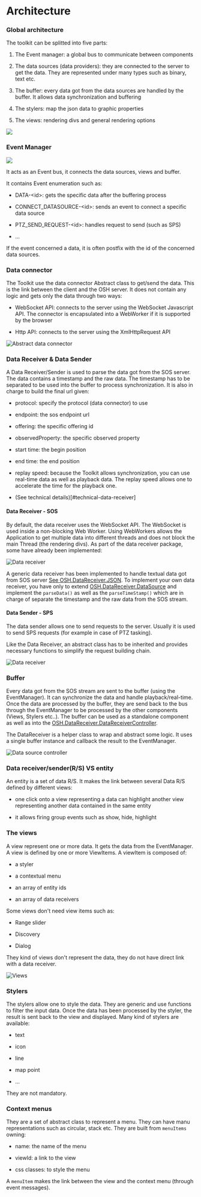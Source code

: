 Architecture
===

### Global architecture

The toolkit can be splitted into five parts:

 1) The Event manager: a global bus to communicate between components
 
 2) The data sources (data providers): they are connected to the server to get the data. They are represented under many types such as binary, text etc.
 
 3) The buffer: every data got from the data sources are handled by the buffer. It allows data synchronization and buffering
 
 4) The stylers: map the json data to graphic properties
 
 5) The views: rendering divs and general rendering options

![](../images/OSH_Client_Archi.png)

### Event Manager


![](../images/global_archi_event_manager.svg)

It acts as an Event bus, it connects the data sources, views and buffer.
 
It contains Event enumeration such as:

 * DATA-&lt;id&gt;: gets the specific data after the buffering process

 * CONNECT_DATASOURCE-&lt;id&gt;: sends an event to connect a specific data source

 * PTZ_SEND_REQUEST-&lt;id&gt;: handles request to send (such as SPS)

 * ...
 
 If the event concerned a data, it is often postfix with the id of the concerned data sources.
  
### Data connector

The Toolkit use the data connector Abstract class to get/send the data. This is the link between the client and
the OSH server. It does not contain any logic and gets only the data through two ways:

 * WebSocket API: connects to the server using the WebSocket Javascript API. The connector is encapsulated into
 a WebWorker if it is supported by the browser
 
 * Http API: connects to the server using the XmlHttpRequest API
 
 ![Abstract data connector](../images/global_archi_data_conenctor.svg)
 
 
### Data Receiver & Data Sender
 
A Data Receiver/Sender is used to parse the data got from the SOS server. The data contains a timestamp 
and the raw data. The timestamp has to be separated to be used into the buffer to process synchronization.
It is also in charge to build the final url given:

* protocol: specify the protocol (data connector) to use

* endpoint: the sos endpoint url

* offering: the specific offering id

* observedProperty: the specific observed property

* start time: the begin position

* end time: the end position

* replay speed: because the Toolkit allows synchronization, you can use real-time data as well as playback data. 
The replay speed allows one to accelerate the time for the playback one.

* (See technical details)[#technical-data-receiver]
  
#### Data Receiver - SOS

By default, the data receiver uses the WebSocket API. The WebSocket is used inside a non-blocking Web Worker.
Using WebWorkers allows the Application to get multiple data into different threads and does not block the 
main Thread (the rendering divs).
As part of the data receiver package, some have already been implemented:

![Data receiver](../images/global_archi_data_source_receiver.svg) 

A generic data receiver has been implemented to handle textual data got from SOS server [See OSH.DataReceiver.JSON](http://opensensorhub.github.io/osh-js/Toolkit/Documentation/OSH.DataReceiver.JSON.html).
To implement your own data receiver, you have only to extend [OSH.DataReceiver.DataSource](http://opensensorhub.github.io/osh-js/Toolkit/Documentation/OSH.DataReceiver.DataSource.html) and implement
the `parseData()` as well as the `parseTimeStamp()` which are in charge of separate the timestamp and the raw data from the SOS stream.

#### Data Sender - SPS

The data sender allows one to send requests to the server. Usually it is used to send SPS requests (for example in case of PTZ tasking).

Like the Data Receiver, an abstract class has to be inherited and provides necessary functions to simplify the request building chain. 

![Data receiver](../images/global_archi_data_source_sender_review.svg) 

### Buffer

Every data got from the SOS stream are sent to the buffer (using the EventManager). It can synchronize the data and handle playback/real-time. 
Once the data are processed by the buffer, they are send back to the bus through the EventManager to be processed by the other components (Views, Stylers etc..).
The buffer can be used as a standalone component as well as into the [OSH.DataReceiver.DataReceiverController](http://opensensorhub.github.io/osh-js/Toolkit/Documentation/OSH.DataReceiver.DataReceiverController.html).

The DataReceiver is a helper class to wrap and abstract some logic. It uses a single buffer instance and callback the result to the EventManager.

![Data source controller](../images/Data_source_controller.svg) 

### Data receiver/sender(R/S) VS entity

An entity is a set of data R/S. It makes the link between several Data R/S defined by different views:

 * one click onto a view representing a data can highlight another view representing another data contained in the same entity
 
 * it allows firing group events such as show, hide, highlight
 

  
### The views

A view represent one or more data. It gets the data from the EventManager. A view is defined by one or more ViewItems. A viewItem is composed of:

 * a styler
 
 * a contextual menu
 
 * an array of entity ids
 
 * an array of data receivers
  
Some views don't need view items such as:

 * Range slider
 
 * Discovery
 
 * Dialog
 
 They kind of views don't represent the data, they do not have direct link with a data receiver.
 
![Views](../images/views__1_.svg) 

### Stylers

The stylers allow one to style the data. They are generic and use functions to filter the input data. Once the data has been processed by the styler, the result is sent back to the view 
and displayed. Many kind of stylers are available:

 * text
 
 * icon 
 
 * line
 
 * map point
 
 * ...
 
 They are not mandatory.
 
### <a id="archi-context-menus"></a> Context menus
 
They are a set of abstract class to represent a menu. They can have manu representations such as circular, stack etc. They are built from `menuItems` owning:
 
 * name: the name of the menu
 
 * viewId: a link to the view
 
 * css classes: to style the menu
 
 A `menuItem` makes the link between the view and the context menu (through event messages).

